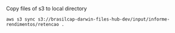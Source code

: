 
Copy files of s3 to local directory

```
aws s3 sync s3://brasilcap-darwin-files-hub-dev/input/informe-rendimentos/retencao .
```
